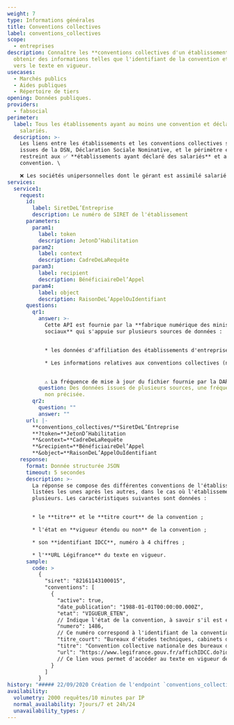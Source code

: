 ```yaml
---
weight: 7
type: Informations générales
title: Conventions collectives
label: conventions_collectives
scope:
  - entreprises
description: Connaître les **conventions collectives d'un établissement** et
  obtenir des informations telles que l'identifiant de la convention et le lien
  vers le texte en vigueur.
usecases:
  - Marchés publics
  - Aides publiques
  - Répertoire de tiers
opening: Données publiques.
providers:
  - fabsocial
perimeter:
  label: Tous les établissements ayant au moins une convention et déclaré des
    salariés.
  description: >-
    Les liens entre les établissements et les conventions collectives sont
    issues de la DSN, Déclaration Sociale Nominative, et le périmètre est donc
    restreint aux ✅ **établissements ayant déclaré des salariés** et ayant une
    convention. \

    ❌ Les sociétés unipersonnelles dont le gérant est assimilé salarié ne ressortent au travers de l'API, même si la société en question est rattachée à une convention collective.
services:
  service1:
    request:
      id:
        label: SiretDeL’Entreprise
        description: Le numéro de SIRET de l'établissement
      parameters:
        param1:
          label: token
          description: JetonD’Habilitation
        param2:
          label: context
          description: CadreDeLaRequête
        param3:
          label: recipient
          description: BénéficiaireDel’Appel
        param4:
          label: object
          description: RaisonDeL’AppelOuIdentifiant
      questions:
        qr1:
          answer: >-
            Cette API est fournie par la **fabrique numérique des ministères
            sociaux** qui s'appuie sur plusieurs sources de données : 


            * les données d'affiliation des établissements d'entreprise aux conventions sont **issues de la [DARES](https://dares.travail-emploi.gouv.fr/dares-etudes-et-statistiques/){:target="_blank"}**, direction d'études et statistiques du Ministère du Travail, publiées sur sur [data.gouv.fr](https://www.data.gouv.fr/fr/datasets/liste-des-conventions-collectives-par-entreprise-siret/){:target="_blank"} ;

            * Les informations relatives aux conventions collectives (numéro identifiant, titre, lien vers le texte légal, ...) sont issues de la base [KALI](https://www.data.gouv.fr/fr/datasets/kali-conventions-collectives-nationales/){:target="_blank"} **diffusée par la DILA**, Direction de l'information légale et administrative.


            ⚠️ La fréquence de mise à jour du fichier fournie par la DARES n'est pas précisée.
          question: Des données issues de plusieurs sources, une fréquence de mise à jour
            non précisée.
        qr2:
          question: ""
          answer: ""
      url: |-
        **conventions_collectives/**SiretDeL’Entreprise
        **?token=**JetonD’Habilitation
        **&context=**CadreDeLaRequête
        **&recipient=**BénéficiaireDel’Appel
        **&object=**RaisonDeL’AppelOuIdentifiant
    response:
      format: Donnée structurée JSON
      timeout: 5 secondes
      description: >-
        La réponse se compose des différentes conventions de l'établissement,
        listées les unes après les autres, dans le cas où l'établissement en a
        plusieurs. Les caractéristiques suivantes sont données : 


        * le **titre** et le **titre court** de la convention ;

        * l'état en **vigueur étendu ou non** de la convention ;

        * son **identifiant IDCC**, numéro à 4 chiffres ;

        * l'**URL Légifrance** du texte en vigueur.
      sample:
        code: >
          {
            "siret": "82161143100015",
            "conventions": [
              {
                "active": true,
                "date_publication": "1988-01-01T00:00:00.000Z",
                "etat": "VIGUEUR_ETEN",
                // Indique l'état de la convention, à savoir s'il est en vigueur étendu ("VIGUEUR_ETEN"), c'est à dire applicable obligatoirement par tous les employeurs de la branche ; ou bien en vigeur non étendu ("VIGUEUR"), obligatoire uniquement pour les employeurs signataires.
                "numero": 1486,
                // Ce numéro correspond à l'identifiant de la convention collective (IDCC).
                "titre_court": "Bureaux d'études techniques, cabinets d'ingénieurs-conseils et sociétés de conseils",
                "titre": "Convention collective nationale des bureaux d'études techniques, des cabinets d'ingénieurs-conseils et des sociétés de conseils du 15 décembre 1987. ",
                "url": "https://www.legifrance.gouv.fr/affichIDCC.do?idConvention=KALICONT000005635173"
                // Ce lien vous permet d'accéder au texte en vigueur de la convention collective sur Légifrance.
              }
            ]
          }
history: "##### 22/09/2020 Création de l'endpoint `conventions_collectives`"
availability:
  volumetry: 2000 requêtes/10 minutes par IP
  normal_availability: 7jours/7 et 24h/24
  unavailability_types: /
---
```

